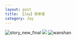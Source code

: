 ```yaml
---
layout: post
title: 【Jay】简单爱
category: Jay
---
```

![story_new_final](http://se6jhw04b.hd-bkt.clouddn.com/img/story_new_final_0322.png)
![](http://se6jnduj5.hd-bkt.clouddn.com/img/simple-220623-1.jpg)
![wanshan](http://se6jhw04b.hd-bkt.clouddn.com/img/wanshan.png)





  




